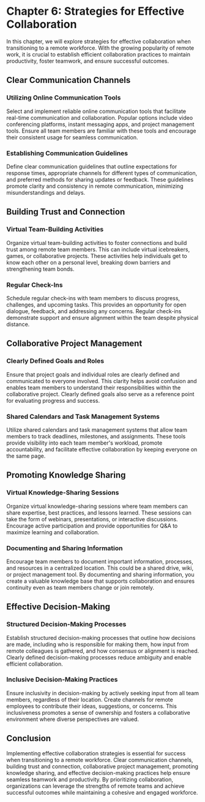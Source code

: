 Chapter 6: Strategies for Effective Collaboration
=================================================

In this chapter, we will explore strategies for effective collaboration when transitioning to a remote workforce. With the growing popularity of remote work, it is crucial to establish efficient collaboration practices to maintain productivity, foster teamwork, and ensure successful outcomes.

Clear Communication Channels
----------------------------

### Utilizing Online Communication Tools

Select and implement reliable online communication tools that facilitate real-time communication and collaboration. Popular options include video conferencing platforms, instant messaging apps, and project management tools. Ensure all team members are familiar with these tools and encourage their consistent usage for seamless communication.

### Establishing Communication Guidelines

Define clear communication guidelines that outline expectations for response times, appropriate channels for different types of communication, and preferred methods for sharing updates or feedback. These guidelines promote clarity and consistency in remote communication, minimizing misunderstandings and delays.

Building Trust and Connection
-----------------------------

### Virtual Team-Building Activities

Organize virtual team-building activities to foster connections and build trust among remote team members. This can include virtual icebreakers, games, or collaborative projects. These activities help individuals get to know each other on a personal level, breaking down barriers and strengthening team bonds.

### Regular Check-Ins

Schedule regular check-ins with team members to discuss progress, challenges, and upcoming tasks. This provides an opportunity for open dialogue, feedback, and addressing any concerns. Regular check-ins demonstrate support and ensure alignment within the team despite physical distance.

Collaborative Project Management
--------------------------------

### Clearly Defined Goals and Roles

Ensure that project goals and individual roles are clearly defined and communicated to everyone involved. This clarity helps avoid confusion and enables team members to understand their responsibilities within the collaborative project. Clearly defined goals also serve as a reference point for evaluating progress and success.

### Shared Calendars and Task Management Systems

Utilize shared calendars and task management systems that allow team members to track deadlines, milestones, and assignments. These tools provide visibility into each team member's workload, promote accountability, and facilitate effective collaboration by keeping everyone on the same page.

Promoting Knowledge Sharing
---------------------------

### Virtual Knowledge-Sharing Sessions

Organize virtual knowledge-sharing sessions where team members can share expertise, best practices, and lessons learned. These sessions can take the form of webinars, presentations, or interactive discussions. Encourage active participation and provide opportunities for Q\&A to maximize learning and collaboration.

### Documenting and Sharing Information

Encourage team members to document important information, processes, and resources in a centralized location. This could be a shared drive, wiki, or project management tool. By documenting and sharing information, you create a valuable knowledge base that supports collaboration and ensures continuity even as team members change or join remotely.

Effective Decision-Making
-------------------------

### Structured Decision-Making Processes

Establish structured decision-making processes that outline how decisions are made, including who is responsible for making them, how input from remote colleagues is gathered, and how consensus or alignment is reached. Clearly defined decision-making processes reduce ambiguity and enable efficient collaboration.

### Inclusive Decision-Making Practices

Ensure inclusivity in decision-making by actively seeking input from all team members, regardless of their location. Create channels for remote employees to contribute their ideas, suggestions, or concerns. This inclusiveness promotes a sense of ownership and fosters a collaborative environment where diverse perspectives are valued.

Conclusion
----------

Implementing effective collaboration strategies is essential for success when transitioning to a remote workforce. Clear communication channels, building trust and connection, collaborative project management, promoting knowledge sharing, and effective decision-making practices help ensure seamless teamwork and productivity. By prioritizing collaboration, organizations can leverage the strengths of remote teams and achieve successful outcomes while maintaining a cohesive and engaged workforce.

